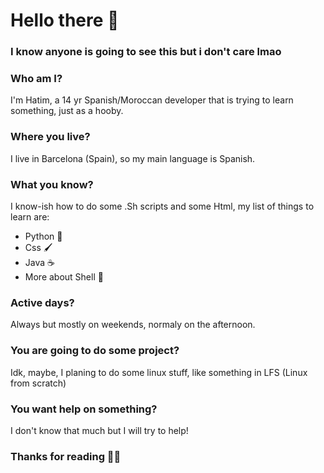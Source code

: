 # Hello there 👋
### I know anyone is going to see this but i don't care lmao
### Who am I?
I'm Hatim, a 14 yr Spanish/Moroccan developer that is trying to learn something, just as a hooby.
### Where you live?
I live in Barcelona (Spain), so my main language is Spanish.
### What you know?
I know-ish how to do some .Sh scripts and some Html, my list of things to learn are:
* Python 🐍
* Css 🖌
* Java ☕
* More about Shell 🐚
### Active days?
Always but mostly on weekends, normaly on the afternoon.
### You are going to do some project?
Idk, maybe, I planing to do some linux stuff, like something in LFS (Linux from scratch)
### You want help on something?
I don't know that much but I will try to help!
### Thanks for reading 🐱‍💻
